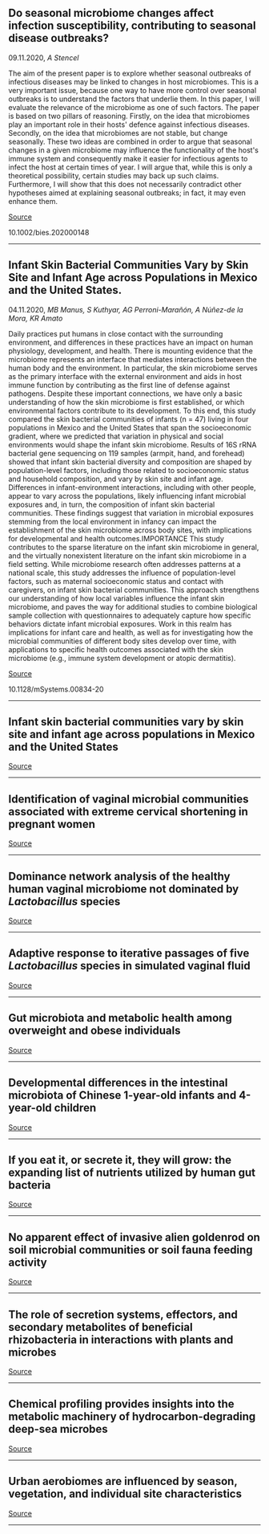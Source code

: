 ## Do seasonal microbiome changes affect infection susceptibility, contributing to seasonal disease outbreaks?
 09.11.2020, _A Stencel_


The aim of the present paper is to explore whether seasonal outbreaks of infectious diseases may be linked to changes in host microbiomes. This is a very important issue, because one way to have more control over seasonal outbreaks is to understand the factors that underlie them. In this paper, I will evaluate the relevance of the microbiome as one of such factors. The paper is based on two pillars of reasoning. Firstly, on the idea that microbiomes play an important role in their hosts' defence against infectious diseases. Secondly, on the idea that microbiomes are not stable, but change seasonally. These two ideas are combined in order to argue that seasonal changes in a given microbiome may influence the functionality of the host's immune system and consequently make it easier for infectious agents to infect the host at certain times of year. I will argue that, while this is only a theoretical possibility, certain studies may back up such claims. Furthermore, I will show that this does not necessarily contradict other hypotheses aimed at explaining seasonal outbreaks; in fact, it may even enhance them.

[Source](https://onlinelibrary.wiley.com/doi/abs/10.1002/bies.202000148?af=R)

10.1002/bies.202000148

---

## Infant Skin Bacterial Communities Vary by Skin Site and Infant Age across Populations in Mexico and the United States.
 04.11.2020, _MB Manus, S Kuthyar, AG Perroni-Marañón, A Núñez-de la Mora, KR Amato_


Daily practices put humans in close contact with the surrounding environment, and differences in these practices have an impact on human physiology, development, and health. There is mounting evidence that the microbiome represents an interface that mediates interactions between the human body and the environment. In particular, the skin microbiome serves as the primary interface with the external environment and aids in host immune function by contributing as the first line of defense against pathogens. Despite these important connections, we have only a basic understanding of how the skin microbiome is first established, or which environmental factors contribute to its development. To this end, this study compared the skin bacterial communities of infants (n = 47) living in four populations in Mexico and the United States that span the socioeconomic gradient, where we predicted that variation in physical and social environments would shape the infant skin microbiome. Results of 16S rRNA bacterial gene sequencing on 119 samples (armpit, hand, and forehead) showed that infant skin bacterial diversity and composition are shaped by population-level factors, including those related to socioeconomic status and household composition, and vary by skin site and infant age. Differences in infant-environment interactions, including with other people, appear to vary across the populations, likely influencing infant microbial exposures and, in turn, the composition of infant skin bacterial communities. These findings suggest that variation in microbial exposures stemming from the local environment in infancy can impact the establishment of the skin microbiome across body sites, with implications for developmental and health outcomes.IMPORTANCE This study contributes to the sparse literature on the infant skin microbiome in general, and the virtually nonexistent literature on the infant skin microbiome in a field setting. While microbiome research often addresses patterns at a national scale, this study addresses the influence of population-level factors, such as maternal socioeconomic status and contact with caregivers, on infant skin bacterial communities. This approach strengthens our understanding of how local variables influence the infant skin microbiome, and paves the way for additional studies to combine biological sample collection with questionnaires to adequately capture how specific behaviors dictate infant microbial exposures. Work in this realm has implications for infant care and health, as well as for investigating how the microbial communities of different body sites develop over time, with applications to specific health outcomes associated with the skin microbiome (e.g., immune system development or atopic dermatitis).

[Source](https://msystems.asm.org/content/5/6/e00834-20)

10.1128/mSystems.00834-20

---

## Infant skin bacterial communities vary by skin site and infant age across populations in Mexico and the United States

[Source](https://msystems.asm.org/content/5/6/e00834-20)

---

## Identification of vaginal microbial communities associated with extreme cervical shortening in pregnant women

[Source](https://www.mdpi.com/2077-0383/9/11/3621)

---

## Dominance network analysis of the healthy human vaginal microbiome not dominated by <em>Lactobacillus </em>species

[Source](https://www.sciencedirect.com/science/article/pii/S2001037020304554)

---

## Adaptive response to iterative passages of five <em>Lactobacillus</em> species in simulated vaginal fluid

[Source](https://bmcmicrobiol.biomedcentral.com/articles/10.1186/s12866-020-02027-8)

---

## Gut microbiota and metabolic health among overweight and obese individuals

[Source](https://www.nature.com/articles/s41598-020-76474-8)

---

## Developmental differences in the intestinal microbiota of Chinese 1-year-old infants and 4-year-old children

[Source](https://www.nature.com/articles/s41598-020-76591-4)

---

## If you eat it, or secrete it, they will grow: the expanding list of nutrients utilized by human gut bacteria

[Source](https://jb.asm.org/content/early/2020/11/09/JB.00481-20)

---

## No apparent effect of invasive alien goldenrod on soil microbial communities or soil fauna feeding activity

[Source](https://www.sciencedirect.com/science/article/pii/S1146609X20301612)

---

## The role of secretion systems, effectors, and secondary metabolites of beneficial rhizobacteria in interactions with plants and microbes

[Source](https://www.frontiersin.org/articles/10.3389/fpls.2020.589416/full)

---

## Chemical profiling provides insights into the metabolic machinery of hydrocarbon-degrading deep-sea microbes

[Source](https://msystems.asm.org/content/5/6/e00824-20)

---

## Urban aerobiomes are influenced by season, vegetation, and individual site characteristics

[Source](https://link.springer.com/article/10.1007/s10393-020-01493-w)

---

